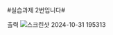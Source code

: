 #실습과제 2번입니다#

출력
![스크린샷 2024-10-31 195313](https://github.com/user-attachments/assets/428306f4-c62c-44e3-a4f7-b341c0de2d4f)
